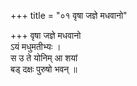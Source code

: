 +++
title = "०१ वृषा जज्ञे मधवानो"

+++
वृषा जज्ञे मधवानो  
ऽयं मधुमतीभ्यः ।  
स उ ते योनिम् आ शयां  
बड् दक्षः पुरुषो भवन् ॥